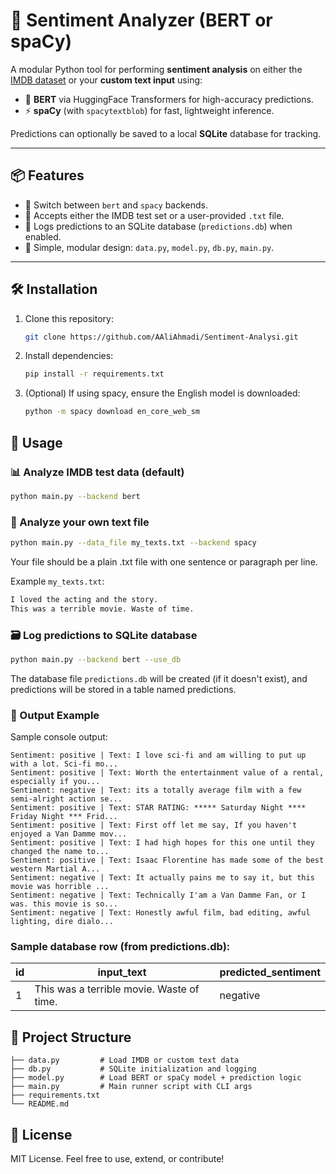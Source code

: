 # 🧠 Sentiment Analyzer (BERT or spaCy)

A modular Python tool for performing **sentiment analysis** on either the [IMDB dataset](https://huggingface.co/datasets/imdb) or your **custom text input** using:

- 🤗 **BERT** via HuggingFace Transformers for high-accuracy predictions.
- ⚡ **spaCy** (with `spacytextblob`) for fast, lightweight inference.

Predictions can optionally be saved to a local **SQLite** database for tracking.

---

## 📦 Features

- 🔀 Switch between `bert` and `spacy` backends.
- 📁 Accepts either the IMDB test set or a user-provided `.txt` file.
- 🧾 Logs predictions to an SQLite database (`predictions.db`) when enabled.
- 🧼 Simple, modular design: `data.py`, `model.py`, `db.py`, `main.py`.

---

## 🛠️ Installation

1. Clone this repository:
   ```bash
   git clone https://github.com/AAliAhmadi/Sentiment-Analysi.git
   ```

2. Install dependencies:

   ```bash
   pip install -r requirements.txt
   ```

3. (Optional) If using spacy, ensure the English model is downloaded:

    ```bash
    python -m spacy download en_core_web_sm
    ```

## 🚀 Usage
### 📊 Analyze IMDB test data (default)
```bash
python main.py --backend bert
```
### 📄 Analyze your own text file
```bash
python main.py --data_file my_texts.txt --backend spacy
```

Your file should be a plain .txt file with one sentence or paragraph per line.

Example `my_texts.txt`:
```css
I loved the acting and the story.
This was a terrible movie. Waste of time.
```

### 🗃️ Log predictions to SQLite database
```bash
python main.py --backend bert --use_db
```
The database file `predictions.db` will be created (if it doesn't exist), and predictions will be stored in a table named predictions.

### 🧾 Output Example
Sample console output:

```
Sentiment: positive | Text: I love sci-fi and am willing to put up with a lot. Sci-fi mo...
Sentiment: positive | Text: Worth the entertainment value of a rental, especially if you...
Sentiment: negative | Text: its a totally average film with a few semi-alright action se...
Sentiment: positive | Text: STAR RATING: ***** Saturday Night **** Friday Night *** Frid...
Sentiment: positive | Text: First off let me say, If you haven't enjoyed a Van Damme mov...
Sentiment: positive | Text: I had high hopes for this one until they changed the name to...
Sentiment: positive | Text: Isaac Florentine has made some of the best western Martial A...
Sentiment: negative | Text: It actually pains me to say it, but this movie was horrible ...
Sentiment: negative | Text: Technically I'am a Van Damme Fan, or I was. this movie is so...
Sentiment: negative | Text: Honestly awful film, bad editing, awful lighting, dire dialo...
```

### Sample database row (from predictions.db):

| id | input\_text                               | predicted\_sentiment |
| -- | ----------------------------------------- | -------------------- |
| 1  | This was a terrible movie. Waste of time. | negative             |


## 🧩 Project Structure

```
├── data.py         # Load IMDB or custom text data
├── db.py           # SQLite initialization and logging
├── model.py        # Load BERT or spaCy model + prediction logic
├── main.py         # Main runner script with CLI args
├── requirements.txt
└── README.md
```

## 📜 License
MIT License. Feel free to use, extend, or contribute!





